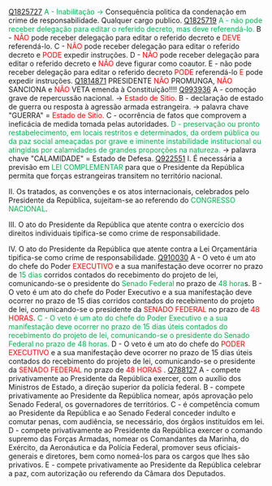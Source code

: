 [Q1825727](https://www.qconcursos.com/questoes-militares/questoes/e94237b1-26)
<span style="color:rgb(0, 176, 80)">A - Inabilitação -> </span>  Consequência politica da condenação em crime de responsabilidade. Qualquer cargo publico.
[Q1825719](https://www.qconcursos.com/questoes-militares/questoes/e9247922-26)
<span style="color:rgb(0, 176, 80)">A - não pode receber delegação para editar o referido decreto, mas deve referendá-lo.</span>
B - <span style="color:rgb(255, 0, 0)">NÃO</span> pode receber delegação para editar o referido decreto e <span style="color:rgb(255, 0, 0)">DEVE</span> referendá-lo.
C - <span style="color:rgb(255, 0, 0)">NÃO</span> pode receber delegação para editar o referido decreto e <span style="color:rgb(255, 0, 0)">PODE</span> expedir instruções.
D - <span style="color:rgb(255, 0, 0)">NÃO</span> pode receber delegação para editar o referido decreto e <span style="color:rgb(255, 0, 0)">NÃO</span> deve figurar como coautor. 
E - não pode receber delegação para editar o referido decreto <span style="color:rgb(255, 0, 0)">PODE</span> referendá-lo <span style="color:rgb(255, 0, 0)">E</span> pode expedir instruções.
[Q1814871](https://www.qconcursos.com/questoes-militares/questoes/9fffaac7-16)
PRESIDENTE <span style="color:rgb(255, 0, 0)">NÃO</span> PROMUNGA, <span style="color:rgb(255, 0, 0)">NÃO</span> SANCIONA e <span style="color:rgb(255, 0, 0)">NÃO</span> VETA emenda à Constituição!!!!
[Q993936](https://www.qconcursos.com/questoes-militares/questoes/ae78da7f-7f)
A - comoção grave de repercussão nacional. -> <span style="color:rgb(255, 0, 0)">Estado de Sitio</span>.
B - declaração de estado de guerra ou resposta à agressão armada estrangeira. -> palavra chave "GUERRA" =  <span style="color:rgb(255, 0, 0)">Estado de Sitio.</span>
C - ocorrência de fatos que comprovem a ineficácia de medida tomada pelas autoridades.
<span style="color:rgb(0, 176, 80)">D - preservação ou pronto restabelecimento, em locais restritos e determinados, da ordem pública ou da paz social ameaçadas por grave e iminente instabilidade institucional ou atingidas por calamidades de grandes proporções na natureza.</span>  -> palavra chave "CALAMIDADE" = Estado de Defesa.
[Q922551](https://www.qconcursos.com/questoes-militares/questoes/584ce8f6-9f)
I. É necessária a previsão em <span style="color:rgb(0, 176, 80)">LEI COMPLEMENTAR</span> para que o Presidente da República permita que forças estrangeiras transitem no território nacional.

II. Os tratados, as convenções e os atos internacionais, celebrados pelo Presidente da República, sujeitam-se ao referendo do <span style="color:rgb(0, 176, 80)">CONGRESSO NACIONAL</span>.

III. O ato do Presidente da República que atente contra o exercício dos direitos individuais tipifica-se como crime de responsabilidade.

IV. O ato do Presidente da República que atente contra a Lei Orçamentária tipifica-se como crime de responsabilidade.
[Q910030](https://www.qconcursos.com/questoes-militares/questoes/16040694-7e)
A - O veto é um ato do chefe do Poder <span style="color:rgb(255, 0, 0)">EXECUTIVO</span> e a sua manifestação deve ocorrer no prazo de <span style="color:rgb(0, 176, 80)">15 dias</span> corridos contados do recebimento do projeto de lei, comunicando-se o presidente do <span style="color:rgb(0, 176, 80)">Senado Federal</span> no prazo de <span style="color:rgb(0, 176, 80)">48 hora</span>s.
B - O veto é um ato do chefe do Poder Executivo e a sua manifestação deve ocorrer no prazo de 15 dias corridos contados do recebimento do projeto de lei, comunicando-se o presidente da <span style="color:rgb(255, 0, 0)">SENADO FEDERAL</span> no prazo de <span style="color:rgb(255, 0, 0)">48 HORAS</span>.
<span style="color:rgb(0, 176, 80)">C - O veto é um ato do chefe do Poder Executivo e a sua manifestação deve ocorrer no prazo de 15 dias úteis contados do recebimento do projeto de lei, comunicando-se o presidente do Senado Federal no prazo de 48 horas.</span>
D - O veto é um ato do chefe do <span style="color:rgb(255, 0, 0)">PODER EXECUTIVO</span> e a sua manifestação deve ocorrer no prazo de 15 dias úteis contados do recebimento do projeto de lei, comunicando-se o presidente da <span style="color:rgb(255, 0, 0)">SENADO FEDERAL</span> no prazo de <span style="color:rgb(255, 0, 0)">48 HORAS</span> .
[Q788127](https://www.qconcursos.com/questoes-militares/questoes/501eb6d8-08)
A - compete privativamente ao Presidente da República exercer, com o auxílio dos Ministros de Estado, a direção superior da polícia federal.
B - compete privativamente ao Presidente da República nomear, após aprovação pelo Senado Federal, os governadores de territórios.
C - é competência comum ao Presidente da República e ao Senado Federal conceder indulto e comutar penas, com audiência, se necessário, dos órgãos instituídos em lei.
D - compete privativamente ao Presidente da República exercer o comando supremo das Forças Armadas, nomear os Comandantes da Marinha, do Exército, da Aeronáutica e da Polícia Federal, promover seus oficiais-generais e diretores, bem como nomeá-los para os cargos que lhes são privativos.
E - compete privativamente ao Presidente da República celebrar a paz, com autorização ou referendo da Câmara dos Deputados.
